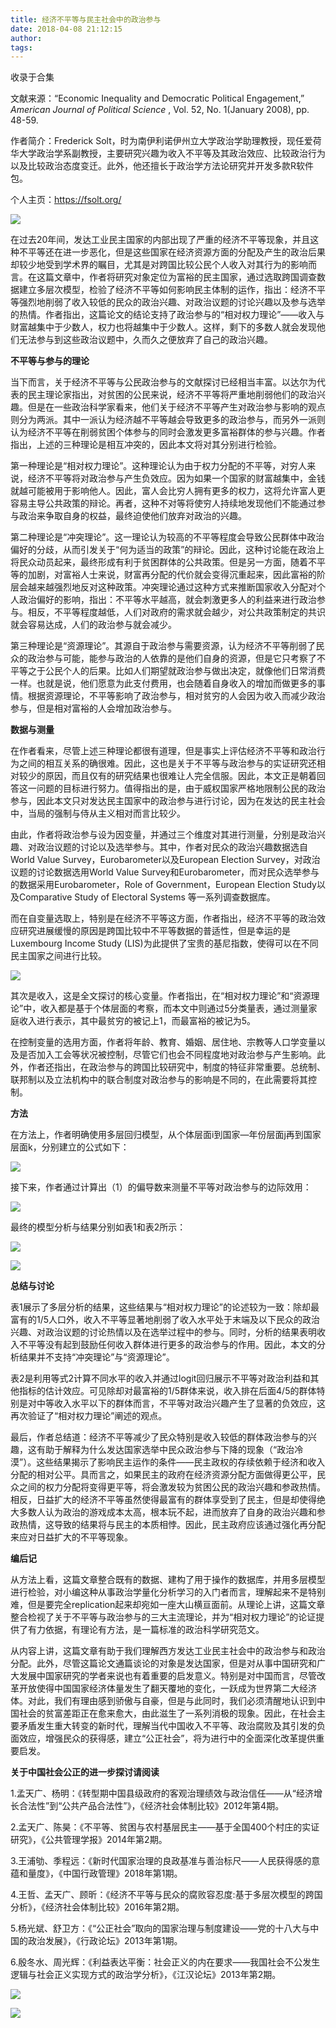 ```yaml
---
title: 经济不平等与民主社会中的政治参与
date: 2018-04-08 21:12:15
author: 
tags: 
---
```



收录于合集

文献来源：“Economic Inequality and Democratic Political Engagement,” _American
Journal of Political Science_ , Vol. 52, No. 1(January 2008), pp. 48-59.

  

作者简介：Frederick
Solt，时为南伊利诺伊州立大学政治学助理教授，现任爱荷华大学政治学系副教授，主要研究兴趣为收入不平等及其政治效应、比较政治行为以及比较政治态度变迁。此外，他还擅长于政治学方法论研究并开发多款R软件包。

个人主页：https://fsolt.org/

  

![](/images/578/2.jpeg)

  

在过去20年间，发达工业民主国家的内部出现了严重的经济不平等现象，并且这种不平等还在进一步恶化，但是这些国家在经济资源方面的分配及产生的政治后果却较少地受到学术界的瞩目，尤其是对跨国比较公民个人收入对其行为的影响而言。在这篇文章中，作者将研究对象定位为富裕的民主国家，通过选取跨国调查数据建立多层次模型，检验了经济不平等如何影响民主体制的运作，指出：经济不平等强烈地削弱了收入较低的民众的政治兴趣、对政治议题的讨论兴趣以及参与选举的热情。作者指出，这篇论文的结论支持了政治参与的“相对权力理论”——收入与财富越集中于少数人，权力也将越集中于少数人。这样，剩下的多数人就会发现他们无法参与到这些政治议题中，久而久之便放弃了自己的政治兴趣。

  

 **不平等与参与的理论**

  

当下而言，关于经济不平等与公民政治参与的文献探讨已经相当丰富。以达尔为代表的民主理论家指出，对贫困的公民来说，经济不平等将严重地削弱他们的政治兴趣。但是在一些政治科学家看来，他们关于经济不平等产生对政治参与影响的观点则分为两派。其中一派认为经济越不平等越会导致更多的政治参与，而另外一派则认为经济不平等在削弱贫困个体参与的同时会激发更多富裕群体的参与兴趣。作者指出，上述的三种理论是相互冲突的，因此本文将对其分别进行检验。

第一种理论是“相对权力理论”。这种理论认为由于权力分配的不平等，对穷人来说，经济不平等将对政治参与产生负效应。因为如果一个国家的财富越集中，金钱就越可能被用于影响他人。因此，富人会比穷人拥有更多的权力，这将允许富人更容易主导公共政策的辩论。再者，这种不对等将使穷人持续地发现他们不能通过参与政治来争取自身的权益，最终迫使他们放弃对政治的兴趣。

第二种理论是“冲突理论”。这一理论认为较高的不平等程度会导致公民群体中政治偏好的分歧，从而引发关于“何为适当的政策”的辩论。因此，这种讨论能在政治上将民众动员起来，最终形成有利于贫困群体的公共政策。但是另一方面，随着不平等的加剧，对富裕人士来说，财富再分配的代价就会变得沉重起来，因此富裕的阶层会越来越强烈地反对这种政策。冲突理论通过这种方式来推断国家收入分配对个人政治偏好的影响，指出：不平等水平越高，就会刺激更多人的利益来进行政治参与。相反，不平等程度越低，人们对政府的需求就会越少，对公共政策制定的共识就会容易达成，人们的政治参与就会减少。

第三种理论是“资源理论”。其源自于政治参与需要资源，认为经济不平等削弱了民众的政治参与可能，能参与政治的人依靠的是他们自身的资源，但是它只考察了不平等之于公民个人的后果。比如人们期望就政治参与做出决定，就像他们日常消费一样。也就是说，他们愿意为此支付费用，也会随着自身收入的增加而做更多的事情。根据资源理论，不平等影响了政治参与，相对贫穷的人会因为收入而减少政治参与，但是相对富裕的人会增加政治参与。

  

 **数据与测量**

  

在作者看来，尽管上述三种理论都很有道理，但是事实上评估经济不平等和政治行为之间的相互关系的确很难。因此，这也是关于不平等与政治参与的实证研究还相对较少的原因，而且仅有的研究结果也很难让人完全信服。因此，本文正是朝着回答这一问题的目标进行努力。值得指出的是，由于威权国家严格地限制公民的政治参与，因此本文只对发达民主国家中的政治参与进行讨论，因为在发达的民主社会中，当局的强制与侍从主义相对而言比较少。

由此，作者将政治参与设为因变量，并通过三个维度对其进行测量，分别是政治兴趣、对政治议题的讨论以及选举参与。其中，作者对民众的政治兴趣数据选自World
Value Survey，Eurobarometer以及European Election Survey，对政治议题的讨论数据选用World Value
Survey和Eurobarometer，而对民众选举参与的数据采用Eurobarometer，Role of Government，European
Election Study以及Comparative Study of Electoral Systems 等一系列调查数据库。

而在自变量选取上，特别是在经济不平等这方面，作者指出，经济不平等的政治效应研究进展缓慢的原因是跨国比较中不平等数据的普适性，但是幸运的是Luxembourg
Income Study (LIS)为此提供了宝贵的基尼指数，使得可以在不同民主国家之间进行比较。

  

![](/images/578/3.png)

  

其次是收入，这是全文探讨的核心变量。作者指出，在“相对权力理论”和“资源理论”中，收入都是基于个体层面的考察，而本文中则通过5分类量表，通过测量家庭收入进行表示，其中最贫穷的被记上1，而最富裕的被记为5。

在控制变量的选用方面，作者将年龄、教育、婚姻、居住地、宗教等人口学变量以及是否加入工会等状况被控制，尽管它们也会不同程度地对政治参与产生影响。此外，作者还指出，在政治参与的跨国比较研究中，制度的特征非常重要。总统制、联邦制以及立法机构中的联合制度对政治参与的影响是不同的，在此需要将其控制。

  

  

 **方法**

  

在方法上，作者明确使用多层回归模型，从个体层面i到国家—年份层面j再到国家层面k，分别建立的公式如下：

  

![](/images/578/4.png)

  

接下来，作者通过计算出（1）的偏导数来测量不平等对政治参与的边际效用：

  

![](/images/578/5.png)

  

最终的模型分析与结果分别如表1和表2所示：

  

![](/images/578/6.png)

  

![](/images/578/7.png)

  

 **总结与讨论**

  

表1展示了多层分析的结果，这些结果与“相对权力理论”的论述较为一致：除却最富有的1/5人口外，收入不平等显著地削弱了收入水平处于末端及以下民众的政治兴趣、对政治议题的讨论热情以及在选举过程中的参与。同时，分析的结果表明收入不平等没有起到鼓励任何收入群体进行更多的政治参与的作用。因此，本文的分析结果并不支持“冲突理论”与“资源理论”。

  

表2是利用等式2计算不同水平的收入并通过logit回归展示不平等对政治利益和其他指标的估计效应。可见除却对最富裕的1/5群体来说，收入排在后面4/5的群体特别是对中等收入水平以下的群体而言，不平等对政治兴趣产生了显著的负效应，这再次验证了“相对权力理论”阐述的观点。

  

最后，作者总结道：经济不平等减少了民众特别是收入较低的群体政治参与的兴趣，这有助于解释为什么发达国家选举中民众政治参与下降的现象（“政治冷漠”）。这些结果揭示了影响民主运作的条件——民主政权的存续依赖于经济和收入分配的相对公平。具而言之，如果民主的政府在经济资源分配方面做得更公平，民众之间的权力分配将变得更平等，将会激发较为贫困公民的政治兴趣和参政热情。相反，日益扩大的经济不平等虽然使得最富有的群体享受到了民主，但是却使得绝大多数人认为政治的游戏成本太高，根本玩不起，进而放弃了自身的政治兴趣和参政热情，这导致的结果将与民主的本质相悖。因此，民主政府应该通过强化再分配来应对日益扩大的不平等现象。

  

 **编后记**

  

从方法上看，这篇文章整合既有的数据、建构了用于操作的数据库，并用多层模型进行检验，对小编这种从事政治学量化分析学习的入门者而言，理解起来不是特别难，但是要完全replication起来却宛如一座大山横亘面前。从理论上讲，这篇文章整合检视了关于不平等与政治参与的三大主流理论，并为“相对权力理论”的论证提供了有力依据，有理论有方法，是一篇标准的政治科学研究范文。

  

从内容上讲，这篇文章有助于我们理解西方发达工业民主社会中的政治参与和政治分配。此外，尽管这篇论文通篇谈论的对象是发达国家，但是对从事中国研究和广大发展中国家研究的学者来说也有着重要的启发意义。特别是对中国而言，尽管改革开放使得中国国家经济体量发生了翻天覆地的变化，一跃成为世界第二大经济体。对此，我们有理由感到骄傲与自豪，但是与此同时，我们必须清醒地认识到中国社会的贫富差距正在愈来愈大，由此滋生了一系列消极的现象。因此，在社会主要矛盾发生重大转变的新时代，理解当代中国收入不平等、政治腐败及其引发的负面效应，增强民众的获得感，建立“公正社会”，将为进行中的全面深化改革提供重要启发。

**关于中国社会公正的进一步探讨请阅读**

  

1.孟天广、杨明：《转型期中国县级政府的客观治理绩效与政治信任——从“经济增长合法性”到“公共产品合法性”》，《经济社会体制比较》2012年第4期。

2.孟天广、陈昊：《不平等、贫困与农村基层民主——基于全国400个村庄的实证研究》，《公共管理学报》2014年第2期。

3.王浦劬、季程远：《新时代国家治理的良政基准与善治标尺——人民获得感的意蕴和量度》，《中国行政管理》2018年第1期。

4.王哲、孟天广、顾昕：《经济不平等与民众的腐败容忍度:基于多层次模型的跨国分析》，《经济社会体制比较》2016年第2期。

5.杨光斌、舒卫方：《“公正社会”取向的国家治理与制度建设——党的十八大与中国的政治发展》，《行政论坛》2013年第1期。

6.殷冬水、周光辉：《利益表达平衡：社会正义的内在要求——我国社会不公发生逻辑与社会正义实现方式的政治学分析》，《江汉论坛》2013年第2期。

![](/images/578/8.png)  

  

![](/images/578/9.png)

  

  

